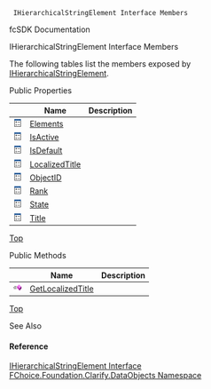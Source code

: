 ﻿     IHierarchicalStringElement Interface Members                                                   

fcSDK Documentation

IHierarchicalStringElement Interface Members

The following tables list the members exposed by [IHierarchicalStringElement](fcSDK~FChoice.Foundation.Clarify.DataObjects.IHierarchicalStringElement.md).

Public Properties

|   | Name | Description |
| --- | --- | --- |
| ![ Property](dotnetimages/Property.png) | [Elements](fcSDK~FChoice.Foundation.Clarify.DataObjects.IHierarchicalStringElement~Elements.md) |   |
| ![ Property](dotnetimages/Property.png) | [IsActive](fcSDK~FChoice.Foundation.Clarify.DataObjects.IHierarchicalStringElement~IsActive.md) |   |
| ![ Property](dotnetimages/Property.png) | [IsDefault](fcSDK~FChoice.Foundation.Clarify.DataObjects.IHierarchicalStringElement~IsDefault.md) |   |
| ![ Property](dotnetimages/Property.png) | [LocalizedTitle](fcSDK~FChoice.Foundation.Clarify.DataObjects.IHierarchicalStringElement~LocalizedTitle.md) |   |
| ![ Property](dotnetimages/Property.png) | [ObjectID](fcSDK~FChoice.Foundation.Clarify.DataObjects.IHierarchicalStringElement~ObjectID.md) |   |
| ![ Property](dotnetimages/Property.png) | [Rank](fcSDK~FChoice.Foundation.Clarify.DataObjects.IHierarchicalStringElement~Rank.md) |   |
| ![ Property](dotnetimages/Property.png) | [State](fcSDK~FChoice.Foundation.Clarify.DataObjects.IHierarchicalStringElement~State.md) |   |
| ![ Property](dotnetimages/Property.png) | [Title](fcSDK~FChoice.Foundation.Clarify.DataObjects.IHierarchicalStringElement~Title.md) |   |

[Top](#top)

Public Methods

|   | Name | Description |
| --- | --- | --- |
| ![ Method](dotnetimages/Method.png) | [GetLocalizedTitle](fcSDK~FChoice.Foundation.Clarify.DataObjects.IHierarchicalStringElement~GetLocalizedTitle.md) |   |

[Top](#top)

See Also

#### Reference

[IHierarchicalStringElement Interface](fcSDK~FChoice.Foundation.Clarify.DataObjects.IHierarchicalStringElement.md)  
[FChoice.Foundation.Clarify.DataObjects Namespace](fcSDK~FChoice.Foundation.Clarify.DataObjects_namespace.md)